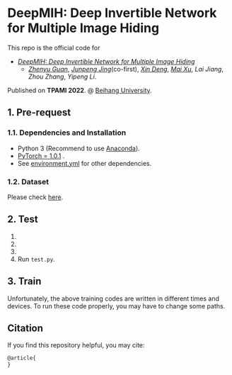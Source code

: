 # DeepMIH: Deep Invertible Network for Multiple Image Hiding

This repo is the official code for

* [*DeepMIH: Deep Invertible Network for Multiple Image Hiding*](https:) 
  * [*Zhenyu Guan*](http://cst.buaa.edu.cn/info/1071/2542.htm), [*Junpeng Jing*](https://tomtomtommi.github.io/)(co-first), [*Xin Deng*](http://www.commsp.ee.ic.ac.uk/~xindeng/), [*Mai Xu*](http://shi.buaa.edu.cn/MaiXu/zh_CN/index.htm), *Lai Jiang*, *Zhou Zhang*, *Yipeng Li*.

Published on **TPAMI 2022**.
@ [Beihang University](http://ev.buaa.edu.cn/).

<!-- <center> -->
<!--   <img src=https://github.com/TomTomTommi/HiNet/blob/main/HiNet.png width=60% /> -->
<!-- </center> -->


## 1. Pre-request

### 1.1. Dependencies and Installation

- Python 3 (Recommend to use [Anaconda](https://www.anaconda.com/download/#linux)).
- [PyTorch = 1.0.1](https://pytorch.org/) .
- See [environment.yml](https://github.com/TomTomTommi/HiNet/blob/main/environment.yml) for other dependencies.

### 1.2. Dataset

Please check [here](https://github.com/).

## 2. Test

1. 
2. 
3. 
4. Run `test.py`.


## 3. Train

Unfortunately, the above training codes are written in different times and devices. To run these code properly, you may have to change some paths.



## Citation
If you find this repository helpful, you may cite:

```tex
@article{
}
```
